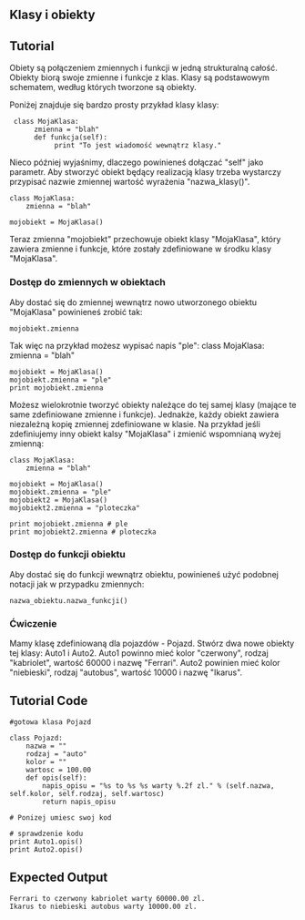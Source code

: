 Klasy i obiekty
---------------

Tutorial
-----------------

Obiety są połączeniem zmiennych i funkcji w jedną strukturalną całość. Obiekty biorą swoje zmienne i funkcje z klas. Klasy są podstawowym schematem, według których tworzone są obiekty. 

Poniżej znajduje się bardzo prosty przykład klasy klasy:

     class MojaKlasa:
          zmienna = "blah"
          def funkcja(self):
               print "To jest wiadomość wewnątrz klasy."

Nieco później wyjaśnimy, dlaczego powinieneś dołączać "self" jako parametr. Aby stworzyć obiekt będący realizacją klasy trzeba wystarczy przypisać nazwie zmiennej wartość wyrażenia "nazwa_klasy()".
	

	class MojaKlasa:
	    zmienna = "blah"
	
	mojobiekt = MojaKlasa()
		
Teraz zmienna "mojobiekt" przechowuje obiekt klasy "MojaKlasa", który zawiera zmienne i funkcje, które zostały zdefiniowane w środku klasy "MojaKlasa".

### Dostęp do zmiennych w obiektach

Aby dostać się do zmiennej wewnątrz nowo utworzonego obiektu "MojaKlasa" powinieneś zrobić tak:
	
	mojobiekt.zmienna
	
Tak więc na przykład możesz wypisać napis "ple":
	class MojaKlasa:
	    zmienna = "blah"
	
	mojobiekt = MojaKlasa()	
	mojobiekt.zmienna = "ple"
	print mojobiekt.zmienna
	
Możesz wielokrotnie tworzyć obiekty należące do tej samej klasy (mające te same zdefiniowane zmienne i funkcje). Jednakże, każdy obiekt zawiera niezależną kopię zmiennej zdefiniowane w klasie. Na przykład jeśli zdefiniujemy inny obiekt kalsy "MojaKlasa" i zmienić wspomnianą wyżej zmienną:
	
	class MojaKlasa:
	    zmienna = "blah"
	
	mojobiekt = MojaKlasa()	
	mojobiekt.zmienna = "ple" 	
	mojobiekt2 = MojaKlasa()
 	mojobiekt2.zmienna = "ploteczka"

	print mojobiekt.zmienna # ple
	print mojobiekt2.zmienna # ploteczka

### Dostęp do funkcji obiektu

Aby dostać się do funkcji wewnątrz obiektu, powinieneś użyć podobnej notacji jak w przypadku zmiennych:
	
	nazwa_obiektu.nazwa_funkcji()
	
### Ćwiczenie

Mamy klasę zdefiniowaną dla pojazdów - Pojazd. Stwórz dwa nowe obiekty tej klasy: Auto1 i Auto2. Auto1 powinno mieć kolor "czerwony", rodzaj "kabriolet", wartość 60000 i nazwę "Ferrari". Auto2 powinien mieć kolor "niebieski", rodzaj "autobus", wartość 10000 i nazwę "Ikarus".

Tutorial Code
-------------

	#gotowa klasa Pojazd
	
	class Pojazd:
	    nazwa = ""
	    rodzaj = "auto"
	    kolor = ""
	    wartosc = 100.00 
	    def opis(self):
	        napis_opisu = "%s to %s %s warty %.2f zl." % (self.nazwa, self.kolor, self.rodzaj, self.wartosc)
	        return napis_opisu
	
	# Ponizej umiesc swoj kod	
	
	# sprawdzenie kodu
	print Auto1.opis()
	print Auto2.opis()

Expected Output
---------------

	Ferrari to czerwony kabriolet warty 60000.00 zl.
	Ikarus to niebieski autobus warty 10000.00 zl.